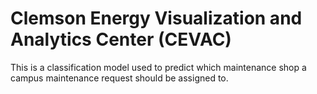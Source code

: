 # Clemson Energy Visualization and Analytics Center (CEVAC)
This is a classification model used to predict which maintenance shop a campus maintenance request should be assigned to.

